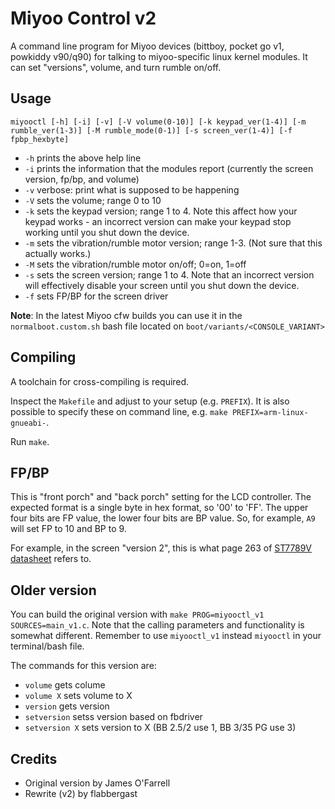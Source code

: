 # Miyoo Control v2

A command line program for Miyoo devices (bittboy, pocket go v1, powkiddy v90/q90) for talking to miyoo-specific linux kernel modules. It can set "versions", volume, and turn rumble on/off.

## Usage

`miyooctl [-h] [-i] [-v] [-V volume(0-10)] [-k keypad_ver(1-4)] [-m rumble_ver(1-3)] [-M rumble_mode(0-1)] [-s screen_ver(1-4)] [-f fpbp_hexbyte]`

* `-h` prints the above help line
* `-i` prints the information that the modules report (currently the screen version, fp/bp, and volume)
* `-v` verbose: print what is supposed to be happening
* `-V` sets the volume; range 0 to 10
* `-k` sets the keypad version; range 1 to 4. Note this affect how your keypad works - an incorrect version can make your keypad stop working until you shut down the device.
* `-m` sets the vibration/rumble motor version; range 1-3. (Not sure that this actually works.)
* `-M` sets the vibration/rumble motor on/off; 0=on, 1=off
* `-s` sets the screen version; range 1 to 4. Note that an incorrect version will effectively disable your screen until you shut down the device.
* `-f` sets FP/BP for the screen driver

**Note**: In the latest Miyoo cfw builds you can use it in the `normalboot.custom.sh` bash file located on `boot/variants/<CONSOLE_VARIANT>`

## Compiling

A toolchain for cross-compiling is required.

Inspect the `Makefile` and adjust to your setup (e.g. `PREFIX`). It is also possible to specify these on command line, e.g. `make PREFIX=arm-linux-gnueabi-`.

Run `make`.

## FP/BP

This is "front porch" and "back porch" setting for the LCD controller. The expected format is a single byte in hex format, so '00' to 'FF'. The upper four bits are FP value, the lower four bits are BP value. So, for example, `A9` will set FP to 10 and BP to 9.

For example, in the screen "version 2", this is what page 263 of [ST7789V datasheet](http://www.lcdwiki.com/res/MSP1141/ST7789VW_datasheet.pdf) refers to.

## Older version

You can build the original version with `make PROG=miyooctl_v1 SOURCES=main_v1.c`. Note that the calling parameters and functionality is somewhat different. Remember to use `miyooctl_v1` instead `miyooctl` in your terminal/bash file.

The commands for this version are:
* `volume` gets colume  
* `volume X` sets volume to X  
* `version` gets version  
* `setversion` setss version based on fbdriver  
* `setversion X` sets version to X (BB 2.5/2 use 1, BB 3/35 PG use 3)

## Credits

* Original version by James O'Farrell
* Rewrite (v2) by flabbergast
